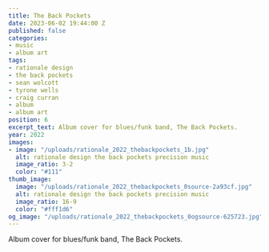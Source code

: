```yaml
---
title: The Back Pockets
date: 2023-06-02 19:44:00 Z
published: false
categories:
- music
- album art
tags:
- rationale design
- the back pockets
- sean wolcott
- tyrone wells
- craig curran
- album
- album art
position: 6
excerpt_text: Album cover for blues/funk band, The Back Pockets.
year: 2022
images:
- image: "/uploads/rationale_2022_thebackpockets_1b.jpg"
  alt: rationale design the back pockets precision music
  image_ratio: 3-2
  color: "#111"
thumb_image:
  image: "/uploads/rationale_2022_thebackpockets_0source-2a93cf.jpg"
  alt: rationale design the back pockets precision music
  image_ratio: 16-9
  color: "#fff1d6"
og_image: "/uploads/rationale_2022_thebackpockets_0ogsource-625723.jpg"
---
```


Album cover for blues/funk band, The Back Pockets.